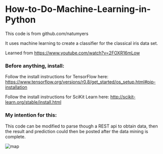# How-to-Do-Machine-Learning-in-Python

This code is from github.com/natumyers

It uses machine learning to create a classifier for the classical iris data set.

Learned from
https://www.youtube.com/watch?v=2FOXR16mLow

### Before anything, install: 
 
Follow the install instructions for TensorFlow here:
https://www.tensorflow.org/versions/r0.8/get_started/os_setup.html#pip-installation

Follow the install instructions for SciKit Learn here:
http://scikit-learn.org/stable/install.html

### My intention for this: 

This code can be modified to parse though a REST api to obtain data, then the result and prediction could then be posted after the data mining is complete.

![map](http://www.wangbo.info/img/mlmindmap.png)

